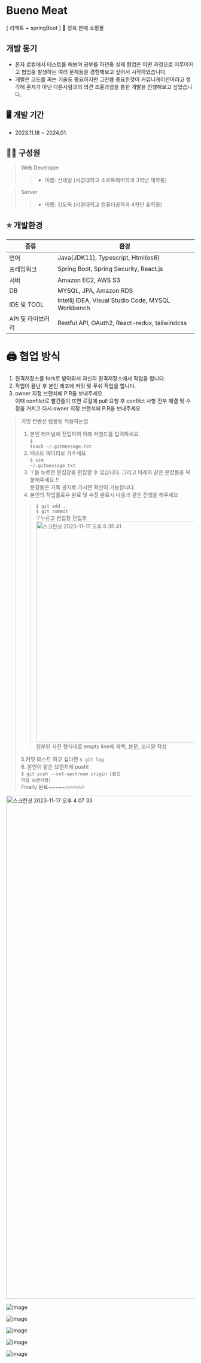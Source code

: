 # Bueno Meat

[ 리액트 + springBoot ] 🥩 정육 판매 쇼핑몰 

## 개발 동기
- 혼자 로컬에서 테스트를 해보며 공부를 하던중 실제 협업은 어떤 과정으로 이루어지고 협업중 발생하는 여러 문제들을 경험해보고 싶어서 시작하였습니다.
- 개발은 코드를 짜는 기술도 중요하지만 그만큼 중요한것이 커뮤니케이션이라고 생각해 혼자가 아닌 다른사람과의 의견 조율과정을 통한 개발을 진행해보고 싶었습니다.

## 🖥️  개발 기간
*  2023.11.18 ~ 2024.01.

## 🤼‍♀️  구성원

> Web Developer 
> > - 이름: 신태일 (서경대학교 소프트웨어학과 3학년 재학중) <br />

> >
> Server
> > - 이름: 김도욱 (서경대학교 컴퓨터공학과 4학년 휴학중)

## ⭐ 개발환경
|종류|환경|
|------|---|
|언어|Java(JDK11), Typescript, Html(es6)|
|프레임워크|Spring Boot, Spring Security, React.js|
|서버|Amazon EC2, AWS S3|
|DB|MYSQL, JPA, Amazon RDS|
|IDE 및 TOOL|Intellij IDEA, Visual Studio Code, MYSQL Workbench|
|API 및 라이브러리|Restful API, OAuth2, React-redux, tailwindcss|



# 🖨️ 협업 방식
1.  원격저장소를 fork로 받아와서 자신의 원격저장소에서 작업을 합니다.
2.  작업이 끝난 후 본인 레포에 커밋 및 푸쉬 작업을 합니다.
3.  owner 지정 브랜치에 P.R을 보내주세요 <br /> 이때 confilct로 빨간줄이 뜨면 로컬에 pull 요청 후 confilct 사항 전부 해결 및 수정을 거치고 다시 owner 지정 브랜치에 P.R을 보내주세요

> 커밋 컨벤션 템플릿 적용하는법
> 1. 본인 터미널에 진입하여 아래 커맨드를 입력하세요. <br />
<code>$ touch ~/.gitmessage.txt</code>
> 2. 텍스트 에디터로 가주세요 <br />
<code>$ vim ~/.gitmessage.txt</code>
> 3. 'i'를 누르면 편집창을 편집할 수 있습니다. 그리고 아래와 같은 문장들을 복붙해주세요 !!<br />
> 문장들은 카톡 공지로 가시면 확인이 가능합니다.
> 4. 본인의 작업플로우 완료 및 수정 완료시 다음과 같은 진행을 해주세요 <br />
> > <code>$ git add .</code> <br/>
> > <code>$ git commit</code> <br/>
> > 'i'누르고 편집창 진입후 <img width="588" alt="스크린샷 2023-11-17 오후 6 35 41" src="https://github.com/bigone-77/Bueno-meat-app/assets/106367655/3bdb249d-628b-4569-8bab-442b42b7aa36">
 첨부된 사진 형식대로 empty line에 제목, 본문, 꼬리말 작성 <br />
>
> 5.커밋 테스트 하고 싶다면 <code>$ git log</code> <br />
> 6. 본인이 맡은 브랜치에 push! <br />
<code>$ git push --set-upstream origin [본인 작업 브랜치명]</code><br />
> Finally 완료~~~~~🔥🔥🔥🔥🔥



<img width="1339" alt="스크린샷 2023-11-17 오후 4 07 33" src="https://github.com/bigone-77/Bueno-meat-app/assets/106367655/c7037728-9fae-4654-a8f6-e219c29ea7bd">

![image](https://github.com/user-attachments/assets/c014a6a7-2617-41f1-925a-456d9f889f2d)


![image](https://github.com/user-attachments/assets/bfe3aacb-5fec-4852-b7b2-ad54a988a5d8)


![image](https://github.com/user-attachments/assets/9649f2cb-a249-4fd1-87db-d3358cc6059c)


![image](https://github.com/user-attachments/assets/483a67d1-399e-4bfd-9e39-600618a67d25)


![image](https://github.com/user-attachments/assets/b29dd596-08ab-4191-b3df-7443cf04fd48)
